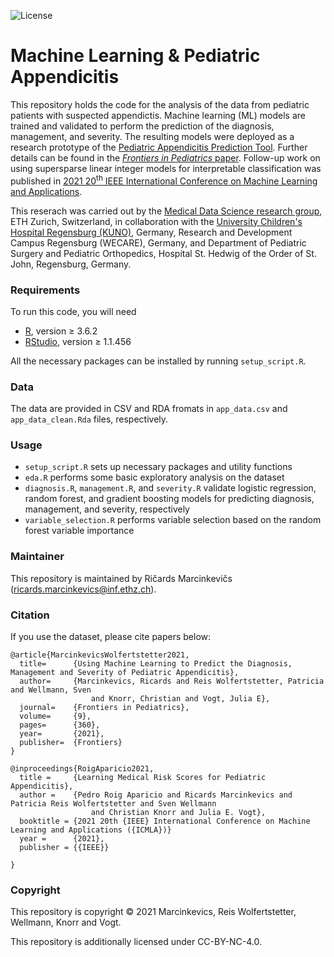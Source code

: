 ![License](https://img.shields.io/static/v1?label=license&message=CC-BY-NC-4.0&color=green)

# Machine Learning & Pediatric Appendicitis

This repository holds the code for the analysis of the data from pediatric patients with suspected appendictis. Machine learning (ML) models are trained and validated to perform the prediction of the diagnosis, management, and severity. The resulting models were deployed as a research prototype of the [Pediatric Appendicitis Prediction Tool](https://papt.inf.ethz.ch/). Further details can be found in the [*Frontiers in Pediatrics* paper](https://www.frontiersin.org/articles/10.3389/fped.2021.662183/full). Follow-up work on using supersparse linear integer models for interpretable classification was published in [2021 20<sup>th</sup> IEEE International Conference on Machine Learning and Applications](https://ieeexplore.ieee.org/abstract/document/9680150).

This reserach was carried out by the [Medical Data Science research group](https://mds.inf.ethz.ch/), ETH Zurich, Switzerland, in collaboration with the [University Children's Hospital Regensburg (KUNO)](https://www.barmherzige-hedwig.de/kinderchirurgie-und-kinderorthopaedie/ueber-uns.html), Germany, Research and Development Campus Regensburg (WECARE), Germany, and Department of Pediatric Surgery and Pediatric Orthopedics, Hospital St. Hedwig of the Order of St. John, Regensburg, Germany.

### Requirements

To run this code, you will need
- [R](https://www.r-project.org/), version ≥ 3.6.2
- [RStudio](https://rstudio.com/), version ≥ 1.1.456

All the necessary packages can be installed by running `setup_script.R`.


### Data

The data are provided in CSV and RDA fromats in `app_data.csv` and `app_data_clean.Rda` files, respectively.

### Usage

- `setup_script.R` sets up necessary packages and utility functions
- `eda.R` performs some basic exploratory analysis on the dataset
- `diagnosis.R`, `management.R`, and `severity.R` validate logistic regression, random forest, and gradient boosting models for predicting diagnosis, management, and severity, respectively
- `variable_selection.R` performs variable selection based on the random forest variable importance

### Maintainer 

This repository is maintained by Ričards Marcinkevičs ([ricards.marcinkevics@inf.ethz.ch](mailto:ricards.marcinkevics@inf.ethz.ch)).

### Citation

If you use the dataset, please cite papers below:
```
@article{MarcinkevicsWolfertstetter2021,
  title=      {Using Machine Learning to Predict the Diagnosis, Management and Severity of Pediatric Appendicitis},
  author=     {Marcinkevics, Ricards and Reis Wolfertstetter, Patricia and Wellmann, Sven 
                  and Knorr, Christian and Vogt, Julia E},
  journal=    {Frontiers in Pediatrics},
  volume=     {9},
  pages=      {360},
  year=       {2021},
  publisher=  {Frontiers}
}

@inproceedings{RoigAparicio2021,
  title =     {Learning Medical Risk Scores for Pediatric Appendicitis},
  author =    {Pedro Roig Aparicio and Ricards Marcinkevics and Patricia Reis Wolfertstetter and Sven Wellmann 
                  and Christian Knorr and Julia E. Vogt},
  booktitle = {2021 20th {IEEE} International Conference on Machine Learning and Applications ({ICMLA})}
  year =      {2021},
  publisher = {{IEEE}}
  
}
```

### Copyright

This repository is copyright © 2021 Marcinkevics, Reis Wolfertstetter, Wellmann, Knorr and Vogt.

This repository is additionally licensed under CC-BY-NC-4.0.
